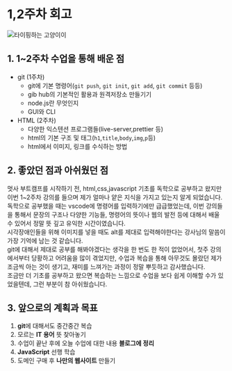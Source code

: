 # 1,2주차 회고

![타이핑하는 고양이이](https://img.freepik.com/premium-photo/cat-typing-computer-creating-her-blog-hyper-real-hd-4k_964851-133121.jpg?w=1060)

## 1. 1~2주차 수업을 통해 배운 점

- git (1주차)
  - git에 기본 명령어(`git push`, `git init`, `git add`, `git commit` 등등)
  - gib hub의 기본적인 활용과 원격저장소 만들기기
  - node.js란 무엇인지
  - GUI와 CLI
- HTML (2주차)
  - 다양한 익스텐션 프로그램들(live-server,prettier 등)
  - html의 기본 구조 및 태그(`h1`,`title`,`body`,`img`,`p`등)
  - html에서 이미지, 링크를 수식하는 방법

## 2. 좋았던 점과 아쉬웠던 점

멋사 부트캠프를 시작하기 전, html,css,javascript 기초를 독학으로 공부하고 왔지만 이번 1~2주차 강의를 들으며 제가 얼마나 얕은 지식을 가지고 있는지 알게 되었습니다.
<br>
독학으로 공부했을 때는 vscode에 명령어를 입력하기에만 급급했었는데, 이번 강의들을 통해서 문장의 구조나 다양한 기능들, 명령어의 뜻이나 웹의 발전 등에 대해서 배울 수 있어서 정말 뜻 깊고 유익한 시간이였습니다.
<br>
시각장애인들을 위해 이미지를 넣을 때도 alt를 제대로 입력해야한다는 강사님의 말씀이 가장 기억에 남는 것 같습니다.
<br>
git에 대해서 제대로 공부를 해봐야겠다는 생각을 한 번도 한 적이 없었어서, 첫주 강의에서부터 당황하고 어려움을 많이 겪었지만, 수업과 복습을 통해 아무것도 몰랐던 제가 조금씩 아는 것이 생기고, 재미를 느껴가는 과정이 정말 뿌듯하고 감사했습니다.
<br>
조금만 더 기초를 공부하고 왔으면 복습하는 느낌으로 수업을 보다 쉽게 이해할 수가 있었을텐데, 그런 부분이 참 아쉬웠습니다.

## 3. 앞으로의 계획과 목표

1. **git**에 대해서도 중간중간 복습
2. 모르는 **IT 용어** 뜻 찾아놓기
3. 수업이 끝난 후에 오늘 수업에 대한 내용 **블로그에 정리**
4. **JavaScript** 선행 학습
5. 도메인 구매 후 **나만의 웹사이트** 만들기
